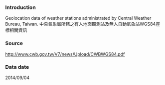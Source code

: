 ### Introduction
Geolocation data of weather stations administrated by Central Weather Bureau, Taiwan. 
中央氣象局所轄之有人地面觀測站及無人自動氣象站WGS84座標相關資訊

### Source
http://www.cwb.gov.tw/V7/news/Upload/CWBWGS84.pdf

### Data date
2014/09/04
